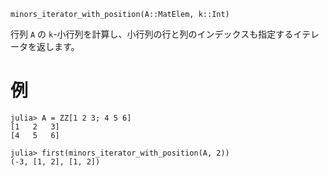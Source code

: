 ```
minors_iterator_with_position(A::MatElem, k::Int)
```

行列 `A` の `k`-小行列を計算し、小行列の行と列のインデックスも指定するイテレータを返します。

# 例

```jldoctest
julia> A = ZZ[1 2 3; 4 5 6]
[1   2   3]
[4   5   6]

julia> first(minors_iterator_with_position(A, 2))
(-3, [1, 2], [1, 2])

```

